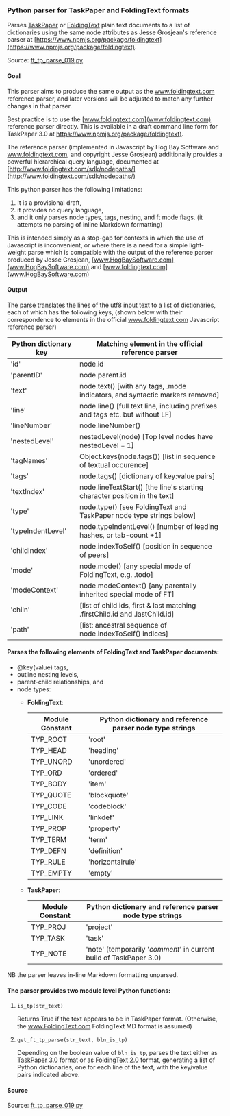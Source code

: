 ### Python parser for TaskPaper and FoldingText formats

Parses [TaskPaper](www.hogbaysoftware.com) or [FoldingText](www.FoldingText.com) plain text documents to a list of dictionaries using the same node attributes as Jesse Grosjean's reference parser at [https://www.npmjs.org/package/foldingtext](https://www.npmjs.org/package/foldingtext).

Source: [ft_tp_parse_019.py](https://github.com/RobTrew/tree-tools/blob/master/TaskPaper%20scripts/ft_tp_parse_019.py)

#### Goal

This parser aims to produce the same output as the www.foldingtext.com reference parser, and later versions will be adjusted to match any further changes in that parser.

Best practice is to use the [www.foldingtext.com](www.foldingtext.com) reference parser directly. This is available in a draft command line form for TaskPaper 3.0 at [https://www.npmjs.org/package/foldingtext)](https://www.npmjs.org/package/foldingtext).

The reference parser (implemented in Javascript by Hog Bay Software and www.foldingtext.com, and copyright Jesse Grosjean) additionally provides a powerful hierarchical query language, documented at [http://www.foldingtext.com/sdk/nodepaths/](http://www.foldingtext.com/sdk/nodepaths/)

This python parser has the following limitations:

1. It is a provisional draft,
2. it provides no query language,
3. and it only parses node types, tags, nesting, and ft mode flags.
	(it attempts no parsing of inline Markdown formatting)

This is intended simply as a stop-gap for contexts in which the use of Javascript is inconvenient, or where there is a need for a simple light-weight parse which is compatible with the output of the reference parser produced by Jesse Grosjean, [www.HogBaySoftware.com](www.HogBaySoftware.com) and [www.foldingtext.com](www.HogBaySoftware.com)

#### Output

The parse translates the lines of the utf8 input text to a list of dictionaries, each of which has the following keys, (shown below with their correspondence to elements in the official www.foldingtext.com Javascript reference parser)

Python dictionary key | Matching element in the official reference parser
---|---
'id' | node.id
'parentID' | node.parent.id
'text' | node.text() [with any tags, .mode indicators, and syntactic markers removed]
'line' | node.line() [full text line, including prefixes and tags etc. but without LF]
'lineNumber' | node.lineNumber()
'nestedLevel' | nestedLevel(node) [Top level nodes have nestedLevel = 1]
'tagNames' | Object.keys(node.tags()) [list in sequence of textual occurence]
'tags' | node.tags() [dictionary of key:value pairs]
'textIndex' | node.lineTextStart() [the line's starting character position in the text]
'type' | node.type() [see FoldingText and TaskPaper node type strings below]
'typeIndentLevel' | node.typeIndentLevel() [number of leading hashes, or tab-count +1]
'childIndex' | node.indexToSelf() [position in sequence of peers]
'mode' | node.mode() [any special mode of FoldingText, e.g. .todo]
'modeContext' | node.modeContext() [any parentally inherited special mode of FT]
'chiln' | [list of child ids, first & last matching .firstChild.id and .lastChild.id]
'path' | [list: ancestral sequence of node.indexToSelf() indices]


#### Parses the following elements of FoldingText and TaskPaper documents:
- @key(value) tags,
- outline nesting levels,
- parent-child relationships, and
- node types:
	- **FoldingText**:

		Module Constant | Python dictionary and reference parser node type strings
		-- | --
		TYP_ROOT | 'root'
		TYP_HEAD | 'heading'
		TYP_UNORD | 'unordered'
		TYP_ORD | 'ordered'
		TYP_BODY | 'item'
		TYP_QUOTE | 'blockquote'
		TYP_CODE | 'codeblock'
		TYP_LINK | 'linkdef'
		TYP_PROP | 'property'
		TYP_TERM | 'term'
		TYP_DEFN | 'definition'
		TYP_RULE | 'horizontalrule'
		TYP_EMPTY | 'empty'

	- **TaskPaper**:

		Module Constant | Python dictionary and reference parser node type strings
		-- | --	
		TYP_PROJ | 'project'
		TYP_TASK | 'task'
		TYP_NOTE | 'note'	(temporarily '_comment_' in current build of TaskPaper 3.0)


NB the parser leaves in-line Markdown formatting unparsed.

#### The parser provides two module level Python functions:

1. `is_tp(str_text)`

	Returns True if the text appears to be in TaskPaper format.
	(Otherwise, the www.FoldingText.com FoldingText MD format is assumed)

2. `get_ft_tp_parse(str_text, bln_is_tp)`

	Depending on the boolean value of `bln_is_tp`, parses the text either as [TaskPaper 3.0](http://support.foldingtext.com/discussions/development-versions) format or as [FoldingText 2.0](http://support.foldingtext.com/discussions/development-versions) format, generating a list of Python dictionaries, one for each line of the text, with the key/value pairs indicated above.
#### Source

Source: [ft_tp_parse_019.py](https://github.com/RobTrew/tree-tools/blob/master/TaskPaper%20scripts/ft_tp_parse_019.py)

